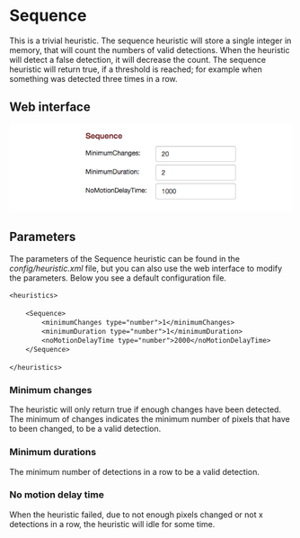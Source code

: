 # Sequence

This is a trivial heuristic. The sequence heuristic will store a single integer in memory, that will count the numbers of valid detections. When the heuristic will detect a false detection, it will decrease the count. The sequence heuristic will return true, if a threshold is reached; for example when something was detected three times in a row. 

## Web interface 

![Sequence heuristic](1_sequence-heuristic.png)

## Parameters

The parameters of the Sequence heuristic can be found in the *config/heuristic.xml* file, but you can also use the web interface to modify the parameters. Below you see a default configuration file.
	
	<heuristics>
	
		<Sequence>
		    <minimumChanges type="number">1</minimumChanges>
		    <minimumDuration type="number">1</minimumDuration>
		    <noMotionDelayTime type="number">2000</noMotionDelayTime>
		</Sequence>
	
	</heuristics>


### Minimum changes

The heuristic will only return true if enough changes have been detected. The minimum of changes indicates the minimum number of pixels that have to been changed, to be a valid detection.

### Minimum durations

The minimum number of detections in a row to be a valid detection.

### No motion delay time

When the heuristic failed, due to not enough pixels changed or not x detections in a row, the heuristic will idle for some time.